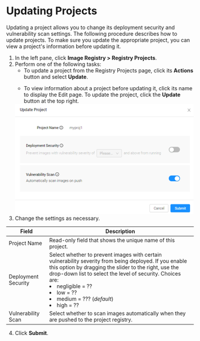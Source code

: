 # Updating Projects

Updating a project allows you to change its deployment security and vulnerability scan settings. The following procedure describes how to update projects. To make sure you update the appropriate project, you can view a project's information before updating it.
1. In the left pane, click **Image Registry > Registry Projects**.
2. Perform one of the following tasks:<ul><li>To update a project from the Registry Projects page, click its **Actions** button and select **Update**. </ul></li> <ul><li>To view information about a project before updating it, click its name to display the Edit page. To update the project, click the **Update** button at the top right.</ul></li>
      ![null](</docs/resources/images/registry/update-project.png>)
3. Change the settings as necessary.
   
| **Field**              | **Description**                                                                                 |
| -----------------------|-------------------------------------------------------------------------------------------------| 
| Project Name           | Read-only field that shows the unique name of this project.                                    |
| Deployment Security    | Select whether to prevent images with certain vulnerability severity from being deployed. If you enable this option by dragging the slider to the right, use the drop-down list to select the level of security. Choices are:<li>negligible = ??</li><li>low = ??</li><li>medium = ??? (*default*)</li><li>high = ??       |
| Vulnerability Scan     | Select whether to scan images automatically when they are pushed to the project registry.       |
4. Click **Submit**.